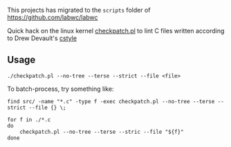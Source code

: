 This projects has migrated to the `scripts` folder of https://github.com/labwc/labwc


Quick hack on the linux kernel [checkpatch.pl] to lint C files written
according to Drew Devault's [cstyle]

## Usage

```
./checkpatch.pl --no-tree --terse --strict --file <file>
```

To batch-process, try something like:

```
find src/ -name "*.c" -type f -exec checkpatch.pl --no-tree --terse --strict --file {} \;
```

```
for f in ./*.c
do
	checkpatch.pl --no-tree --terse --stric --file "${f}"
done
```


[checkpatch.pl]: https://github.com/torvalds/linux/blob/master/scripts/checkpatch.pl
[cstyle]: https://git.sr.ht/~sircmpwn/cstyle
